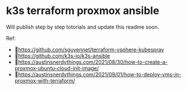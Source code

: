 # k3s terraform proxmox ansible

Will publish step by step totorials and update this readme soon.

Ref: 
- 🔗https://github.com/sguyennet/terraform-vsphere-kubespray
- 🔗https://github.com/k3s-io/k3s-ansible
- 🔗https://austinsnerdythings.com/2021/08/30/how-to-create-a-proxmox-ubuntu-cloud-init-image/
- 🔗https://austinsnerdythings.com/2021/09/01/how-to-deploy-vms-in-proxmox-with-terraform/